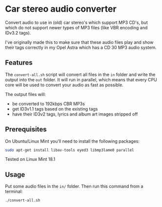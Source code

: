 # Car stereo audio converter

Convert audio to use in (old) car stereo's which support MP3 CD's, but which do not support newer types of MP3 files (like VBR encoding and IDv3.2 tags).

I've originally made this to make sure that these audio files play and show their tags correctly in my Opel Astra which has a CD 30 MP3 audio system.

## Features

The `convert-all.sh` script will convert all files in the `in` folder and write the output into the `out` folder. It will run in parallel, which means that every CPU core will be used to convert your audio as fast as possible.

The output files will:

- be converted to 192kbps CBR MP3s
- get ID3v1.1 tags based on the existing tags
- have their ID3v2 tags, lyrics and album art images stripped off

## Prerequisites

On Ubuntu/Linux Mint you'll need to install the following packages:

```bash
sudo apt-get install libav-tools eyed3 libmp3lame0 parallel
```

Tested on Linux Mint 18.1

## Usage

Put some audio files in the `in/` folder. Then run this command from a terminal:

```bash
./convert-all.sh
```
